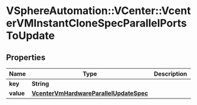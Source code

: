 # VSphereAutomation::VCenter::VcenterVMInstantCloneSpecParallelPortsToUpdate

## Properties
Name | Type | Description | Notes
------------ | ------------- | ------------- | -------------
**key** | **String** |  | [optional] 
**value** | [**VcenterVmHardwareParallelUpdateSpec**](VcenterVmHardwareParallelUpdateSpec.md) |  | [optional] 


